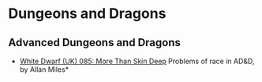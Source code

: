 # Dungeons and Dragons

## Advanced Dungeons and Dragons
* [White Dwarf (UK) 085: More Than Skin Deep](/wd-uk/wd-uk-085-1987-01.md#more-than-skin-deep) Problems of race in AD&D, by Allan Miles*